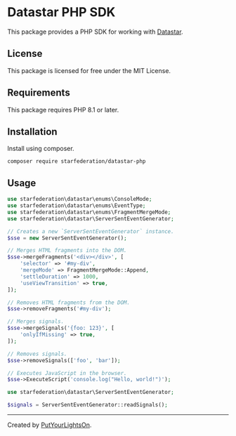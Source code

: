 # Datastar PHP SDK

This package provides a PHP SDK for working with [Datastar](https://data-star.dev/).

## License

This package is licensed for free under the MIT License.

## Requirements

This package requires PHP 8.1 or later.

## Installation

Install using composer.

```shell
composer require starfederation/datastar-php
```

## Usage

```php
use starfederation\datastar\enums\ConsoleMode;
use starfederation\datastar\enums\EventType;
use starfederation\datastar\enums\FragmentMergeMode;
use starfederation\datastar\ServerSentEventGenerator;

// Creates a new `ServerSentEventGenerator` instance.
$sse = new ServerSentEventGenerator();

// Merges HTML fragments into the DOM.
$sse->mergeFragments('<div></div>', [
    'selector' => '#my-div',
    'mergeMode' => FragmentMergeMode::Append,
    'settleDuration' => 1000,
    'useViewTransition' => true,
]);

// Removes HTML fragments from the DOM.
$sse->removeFragments('#my-div');

// Merges signals.
$sse->mergeSignals('{foo: 123}', [
    'onlyIfMissing' => true,
]);

// Removes signals.
$sse->removeSignals(['foo', 'bar']);

// Executes JavaScript in the browser.
$sse->ExecuteScript('console.log("Hello, world!")');
```

```php
use starfederation\datastar\ServerSentEventGenerator;

$signals = ServerSentEventGenerator::readSignals();
```

---

Created by [PutYourLightsOn](https://putyourlightson.com/).
